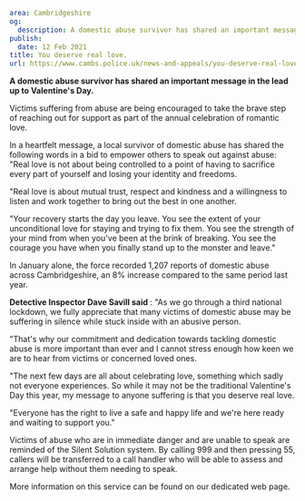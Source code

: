 ```yaml
area: Cambridgeshire
og:
  description: A domestic abuse survivor has shared an important message in the lead up to Valentine
publish:
  date: 12 Feb 2021
title: You deserve real love.
url: https://www.cambs.police.uk/news-and-appeals/you-deserve-real-love-1
```

**A domestic abuse survivor has shared an important message in the lead up to Valentine's Day.**

Victims suffering from abuse are being encouraged to take the brave step of reaching out for support as part of the annual celebration of romantic love.

In a heartfelt message, a local survivor of domestic abuse has shared the following words in a bid to empower others to speak out against abuse: "Real love is not about being controlled to a point of having to sacrifice every part of yourself and losing your identity and freedoms.

"Real love is about mutual trust, respect and kindness and a willingness to listen and work together to bring out the best in one another.

"Your recovery starts the day you leave. You see the extent of your unconditional love for staying and trying to fix them. You see the strength of your mind from when you've been at the brink of breaking. You see the courage you have when you finally stand up to the monster and leave."

In January alone, the force recorded 1,207 reports of domestic abuse across Cambridgeshire, an 8% increase compared to the same period last year.

**Detective Inspector Dave Savill said** : "As we go through a third national lockdown, we fully appreciate that many victims of domestic abuse may be suffering in silence while stuck inside with an abusive person.

"That's why our commitment and dedication towards tackling domestic abuse is more important than ever and I cannot stress enough how keen we are to hear from victims or concerned loved ones.

"The next few days are all about celebrating love, something which sadly not everyone experiences. So while it may not be the traditional Valentine's Day this year, my message to anyone suffering is that you deserve real love.

"Everyone has the right to live a safe and happy life and we're here ready and waiting to support you."

Victims of abuse who are in immediate danger and are unable to speak are reminded of the Silent Solution system. By calling 999 and then pressing 55, callers will be transferred to a call handler who will be able to assess and arrange help without them needing to speak.

More information on this service can be found on our dedicated web page.
